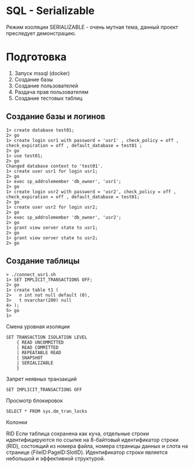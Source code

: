 SQL - Serializable
====================

Режим изоляции SERIALIZABLE - очень мутная тема, данный проект преследует демонстрацию.

Подготовка
==================

1. Запуск mssql (docker)
2. Создание базы
3. Создание пользователей
4. Раздача прав пользователям
5. Создание тестовых таблиц

Создание базы и логинов
-------------------------

    1> create database test01;
    2> go
    1> create login usr1 with password = 'usr1' , check_policy = off , check_expiration = off , default_database = test01 ;
    2> go
    1> use test01;
    2> go
    Changed database context to 'test01'.
    1> create user usr1 for login usr1;
    2> go
    1> exec sp_addrolemember 'db_owner', 'usr1';
    2> go
    1> create login usr2 with password = 'usr2', check_policy = off , check_expiration = off , default_database = test01;
    2> go
    1> create user usr2 for login usr2;
    2> go
    1> exec sp_addrolemember 'db_owner', 'usr2';
    2> go
    1> grant view server state to usr1;
    2> go
    1> grant view server state to usr2;
    2> go

Создание таблицы
----------------------

    > ./connect_usr1.sh 
    1> SET IMPLICIT_TRANSACTIONS OFF;
    2> go
    1> create table t1 (
    2>   n int not null default (0),
    3>   t nvarchar(200) null
    4> );
    5> go
    1> 


Смена уровная изоляции

    SET TRANSACTION ISOLATION LEVEL
        { READ UNCOMMITTED
        | READ COMMITTED
        | REPEATABLE READ
        | SNAPSHOT
        | SERIALIZABLE
        }

Запрет неявных транзакций

    SET IMPLICIT_TRANSACTIONS OFF

Просмотр блокировок

    SELECT * FROM sys.dm_tran_locks

Колонки

RID
Если таблица сохранена как куча, отдельные строки идентифицируются по ссылке на 8-байтовый идентификатор строки (RID), состоящий из номера файла, номера страницы данных и слота на странице (FileID:PageID:SlotID). Идентификатор строки является небольшой и эффективной структурой.